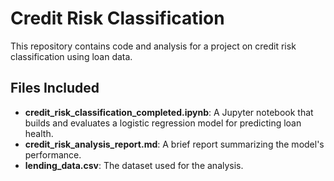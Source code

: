 # Credit Risk Classification

This repository contains code and analysis for a project on credit risk classification using loan data.

## Files Included
- **credit_risk_classification_completed.ipynb**: A Jupyter notebook that builds and evaluates a logistic regression model for predicting loan health.
- **credit_risk_analysis_report.md**: A brief report summarizing the model's performance.
- **lending_data.csv**: The dataset used for the analysis.


